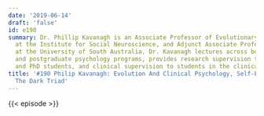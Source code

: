 ```yaml
---
date: '2019-06-14'
draft: 'false'
id: e190
summary: Dr. Phillip Kavanagh is an Associate Professor of Evolutionary Psychology
  at the Institute for Social Neuroscience, and Adjunct Associate Professor of Psychology
  at the University of South Australia. Dr. Kavanagh lectures across both the undergraduate
  and postgraduate psychology programs, provides research supervision to honors, master's,
  and PhD students, and clinical supervision to students in the clinical program.
title: '#190 Philip Kavanagh: Evolution And Clinical Psychology, Self-Esteem, And
  The Dark Triad'
---
```

{{< episode >}}
